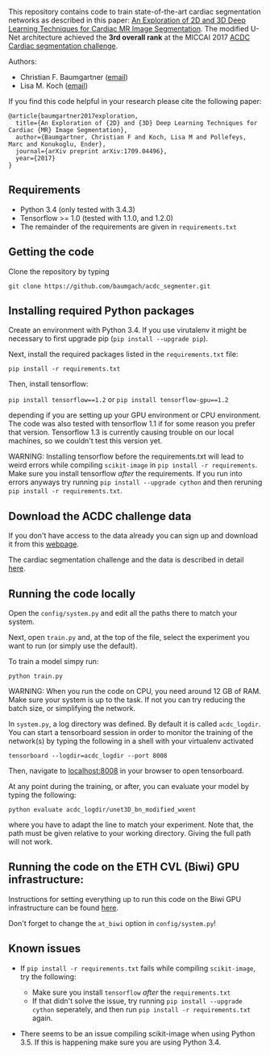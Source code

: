 

This repository contains code to train state-of-the-art cardiac segmentation networks as described in this
paper: [An Exploration of 2D and 3D Deep Learning
Techniques for Cardiac MR Image Segmentation](https://arxiv.org/abs/1709.04496). The modified 
U-Net architecture achieved the **3rd overall rank** at the MICCAI 2017 [ACDC Cardiac segmentation challenge](https://www.creatis.insa-lyon.fr/Challenge/acdc/index.html). 

Authors:
- Christian F. Baumgartner ([email](mailto:baumgartner@vision.ee.ethz.ch))
- Lisa M. Koch ([email](mailto:lisa.koch@inf.ethz.ch))

If you find this code helpful in your research please cite the following paper:

```
@article{baumgartner2017exploration,
  title={An Exploration of {2D} and {3D} Deep Learning Techniques for Cardiac {MR} Image Segmentation},
  author={Baumgartner, Christian F and Koch, Lisa M and Pollefeys, Marc and Konukoglu, Ender},
  journal={arXiv preprint arXiv:1709.04496},
  year={2017}
}
```

## Requirements 

- Python 3.4 (only tested with 3.4.3)
- Tensorflow >= 1.0 (tested with 1.1.0, and 1.2.0)
- The remainder of the requirements are given in `requirements.txt`


## Getting the code

Clone the repository by typing

``` git clone https://github.com/baumgach/acdc_segmenter.git ```


## Installing required Python packages

Create an environment with Python 3.4. If you use virutalenv it 
might be necessary to first upgrade pip (``` pip install --upgrade pip ```).

Next, install the required packages listed in the `requirements.txt` file:

``` pip install -r requirements.txt ```

Then, install tensorflow:

``` pip install tensorflow==1.2 ```
or
``` pip install tensorflow-gpu==1.2 ```

depending if you are setting up your GPU environment or CPU environment. The code was also
tested with tensorflow 1.1 if for some reason you prefer that version. Tensorflow 1.3 is currently causing
trouble on our local machines, so we couldn't test this version yet. 

WARNING: Installing tensorflow before the requirements.txt will lead to weird errors while compiling `scikit-image` in `pip install -r requirements`. Make sure you install tensorflow *after* the requirements. 
If you run into errors anyways try running `pip install --upgrade cython` and then reruning `pip install -r requirements.txt`. 


## Download the ACDC challenge data

If you don't have access to the data already you can sign up and download it from this [webpage](http://acdc.creatis.insa-lyon.fr/#challenges).

The cardiac segmentation challenge and the data is described in detail [here](https://www.creatis.insa-lyon.fr/Challenge/acdc/index.html).


## Running the code locally

Open the `config/system.py` and edit all the paths there to match your system.

Next, open `train.py` and, at the top of the file, select the experiment you want to run (or simply use the default).

To train a model simpy run:

``` python train.py ```

WARNING: When you run the code on CPU, you need around 12 GB of RAM. Make sure your system is up to the task. If not you can try reducing the batch size, or simplifying the network. 

In `system.py`, a log directory was defined. By default it is called `acdc_logdir`. You can start a tensorboard
session in order to monitor the training of the network(s) by typing the following in a shell with your virtualenv
activated

``` tensorboard --logdir=acdc_logdir --port 8008 ```

Then, navigate to [localhost:8008](localhost:8008) in your browser to open tensorboard.

At any point during the training, or after, you can evaluate your model by typing the following:

``` python evaluate acdc_logdir/unet3D_bn_modified_wxent ```

where you have to adapt the line to match your experiment. Note that, the path must be given relative to your
working directory. Giving the full path will not work.


## Running the code on the ETH CVL (Biwi) GPU infrastructure:

Instructions for setting everything up to run this code on the Biwi GPU infrastructure can be found [here](https://git.ee.ethz.ch/baumgach/biwi_tensorflow_setup_instructions).

Don't forget to change the `at_biwi` option in `config/system.py`! 

## Known issues

- If `pip install -r requirements.txt` fails while compiling `scikit-image`, try the following:
    - Make sure you install `tensorflow` _after_ the `requirements.txt`
    - If that didn't solve the issue, try running `pip install --upgrade cython` seperately, and then run `pip install -r requirements.txt` again.
     
- There seems to be an issue compiling scikit-image when using Python 3.5. If this is happening make sure you are using Python 3.4. 

